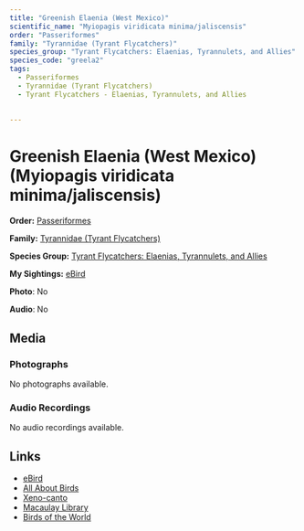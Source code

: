 ```yaml
---
title: "Greenish Elaenia (West Mexico)"
scientific_name: "Myiopagis viridicata minima/jaliscensis"
order: "Passeriformes"
family: "Tyrannidae (Tyrant Flycatchers)"
species_group: "Tyrant Flycatchers: Elaenias, Tyrannulets, and Allies"
species_code: "greela2"
tags: 
  - Passeriformes
  - Tyrannidae (Tyrant Flycatchers)
  - Tyrant Flycatchers - Elaenias, Tyrannulets, and Allies
  
  
---
```


# Greenish Elaenia (West Mexico) (Myiopagis viridicata minima/jaliscensis)

**Order:** [Passeriformes](/tags/passeriformes)

**Family:** [Tyrannidae (Tyrant Flycatchers)](/tags/tyrannidae-tyrant-flycatchers)

**Species Group:** [Tyrant Flycatchers: Elaenias, Tyrannulets, and Allies](/tags/tyrant-flycatchers-elaenias-tyrannulets-and-allies)

**My Sightings:** [eBird](https://ebird.org/lifelist?r=world&time=life&spp=greela2)

**Photo**: No 

**Audio**: No

## Media
### Photographs
No photographs available.

### Audio Recordings
No audio recordings available.

## Links
* [eBird](https://ebird.org/species/greela2) 
* [All About Birds](https://www.allaboutbirds.org/guide/greela2) 
* [Xeno-canto](https://www.xeno-canto.org/species/myiopagis-viridicata-minima/jaliscensis) 
* [Macaulay Library](https://search.macaulaylibrary.org/catalog?taxonCode=greela2&sort=rating_rank_desc)
* [Birds of the World](https://birdsoftheworld.org/bow/species/greela2)
